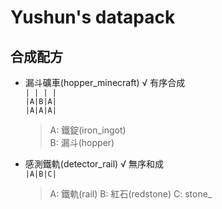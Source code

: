 Yushun's datapack
===
## 合成配方
- 漏斗礦車(hopper_minecraft) √ 有序合成<br>
`| | | |`<br>
`|A|B|A|`<br>
`|A|A|A|`
  > A: 鐵錠(iron_ingot) <br>
  B: 漏斗(hopper)

- 感測鐵軌(detector_rail) √ 無序和成<br>
`|A|B|C|`
  > A: 鐵軌(rail)
  B: 紅石(redstone)
  C: stone_